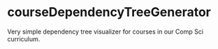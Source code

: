 # courseDependencyTreeGenerator
Very simple dependency tree visualizer for courses in our Comp Sci curriculum.
